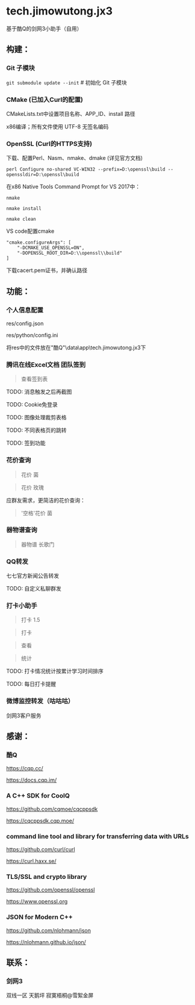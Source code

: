 # tech.jimowutong.jx3
基于酷Q的剑网3小助手（自用）

## 构建：
### Git 子模块
`git submodule update --init` # 初始化 Git 子模块


### CMake (已加入Curl的配置)
CMakeLists.txt中设置项目名称、APP_ID、install 路径

x86编译；所有文件使用 UTF-8 无签名编码


### OpenSSL (Curl的HTTPS支持)
下载、配置Perl、Nasm、nmake、dmake (详见官方文档)

`perl Configure no-shared VC-WIN32 --prefix=D:\openssl\build --openssldir=D:\openssl\build`

在x86 Native Tools Command Prompt for VS 2017中：

`nmake`

`nmake install`

`nmake clean`

VS code配置cmake
```
"cmake.configureArgs": [
    "-DCMAKE_USE_OPENSSL=ON",
    "-DOPENSSL_ROOT_DIR=D:\\openssl\\build"
]
```

下载cacert.pem证书，并确认路径



## 功能：
### 个人信息配置
res/config.json

res/python/config.ini

将res中的文件放在"酷Q"\data\app\tech.jimowutong.jx3下


### 腾讯在线Excel文档 团队签到
> 查看签到表

TODO: 消息触发之后再截图

TODO: Cookie免登录

TODO: 图像处理裁剪表格

TODO: 不同表格页的跳转

TODO: 签到功能


### 花价查询
> 花价 菌

> 花价 玫瑰

应群友需求，更简洁的花价查询：
> '空格'花价 菌



### 器物谱查询
> 器物谱 长歌门


### QQ转发
七七官方新闻公告转发

TODO: 自定义私聊群发


### 打卡小助手
> 打卡 1.5

> 打卡

> 查看

> 统计

TODO: 打卡情况统计按累计学习时间排序

TODO: 每日打卡提醒


### 微博监控转发（咕咕咕）
剑网3客户服务



## 感谢：
### 酷Q
https://cqp.cc/

https://docs.cqp.im/


### A C++ SDK for CoolQ
https://github.com/cqmoe/cqcppsdk

https://cqcppsdk.cqp.moe/


### command line tool and library for transferring data with URLs
https://github.com/curl/curl

https://curl.haxx.se/


### TLS/SSL and crypto library
https://github.com/openssl/openssl

https://www.openssl.org


### JSON for Modern C++
https://github.com/nlohmann/json

https://nlohmann.github.io/json/



## 联系：
### 剑网3
双线一区 天鹅坪 寂寞梧桐@雪絮金屏